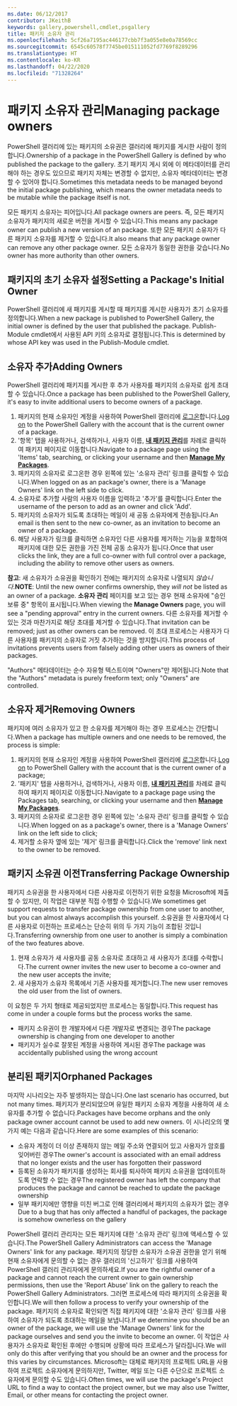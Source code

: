 ```yaml
---
ms.date: 06/12/2017
contributor: JKeithB
keywords: gallery,powershell,cmdlet,psgallery
title: 패키지 소유자 관리
ms.openlocfilehash: 5cf26a7195ac446177cbb7f3a055e8e0a78569cc
ms.sourcegitcommit: 6545c60578f7745be015111052fd7769f8289296
ms.translationtype: HT
ms.contentlocale: ko-KR
ms.lasthandoff: 04/22/2020
ms.locfileid: "71328264"
---
```

# <a name="managing-package-owners"></a><span data-ttu-id="77b01-103">패키지 소유자 관리</span><span class="sxs-lookup"><span data-stu-id="77b01-103">Managing package owners</span></span>

<span data-ttu-id="77b01-104">PowerShell 갤러리에 있는 패키지의 소유권은 갤러리에 패키지를 게시한 사람이 정의합니다.</span><span class="sxs-lookup"><span data-stu-id="77b01-104">Ownership of a package in the PowerShell Gallery is defined by who published the package to the gallery.</span></span>
<span data-ttu-id="77b01-105">초기 패키지 게시 외에 이 메타데이터를 관리해야 하는 경우도 있으므로 패키지 자체는 변경할 수 없지만, 소유자 메타데이터는 변경할 수 있어야 합니다.</span><span class="sxs-lookup"><span data-stu-id="77b01-105">Sometimes this metadata needs to be managed beyond the initial package publishing, which means the owner metadata needs to be mutable while the package itself is not.</span></span>

<span data-ttu-id="77b01-106">모든 패키지 소유자는 피어입니다.</span><span class="sxs-lookup"><span data-stu-id="77b01-106">All package owners are peers.</span></span>
<span data-ttu-id="77b01-107">즉, 모든 패키지 소유자가 패키지의 새로운 버전을 게시할 수 있습니다.</span><span class="sxs-lookup"><span data-stu-id="77b01-107">This means any package owner can publish a new version of an package.</span></span> <span data-ttu-id="77b01-108">또한 모든 패키지 소유자가 다른 패키지 소유자를 제거할 수 있습니다.</span><span class="sxs-lookup"><span data-stu-id="77b01-108">It also means that any package owner can remove any other package owner.</span></span>
<span data-ttu-id="77b01-109">모든 소유자가 동일한 권한을 갖습니다.</span><span class="sxs-lookup"><span data-stu-id="77b01-109">No owner has more authority than other owners.</span></span>

## <a name="setting-a-packages-initial-owner"></a><span data-ttu-id="77b01-110">패키지의 초기 소유자 설정</span><span class="sxs-lookup"><span data-stu-id="77b01-110">Setting a Package's Initial Owner</span></span>

<span data-ttu-id="77b01-111">PowerShell 갤러리에 새 패키지를 게시할 때 패키지를 게시한 사용자가 초기 소유자를 정의합니다.</span><span class="sxs-lookup"><span data-stu-id="77b01-111">When a new package is published to PowerShell Gallery, the initial owner is defined by the user that published the package.</span></span> <span data-ttu-id="77b01-112">Publish-Module cmdlet에서 사용된 API 키의 소유자로 결정됩니다.</span><span class="sxs-lookup"><span data-stu-id="77b01-112">This is determined by whose API key was used in the Publish-Module cmdlet.</span></span>

## <a name="adding-owners"></a><span data-ttu-id="77b01-113">소유자 추가</span><span class="sxs-lookup"><span data-stu-id="77b01-113">Adding Owners</span></span>

<span data-ttu-id="77b01-114">PowerShell 갤러리에 패키지를 게시한 후 추가 사용자를 패키지의 소유자로 쉽게 초대할 수 있습니다.</span><span class="sxs-lookup"><span data-stu-id="77b01-114">Once a package has been published to the PowerShell Gallery, it's easy to invite additional users to become owners of a package.</span></span>

1. <span data-ttu-id="77b01-115">패키지의 현재 소유자인 계정을 사용하여 PowerShell 갤러리에 [로그온](https://powershellgallery.com/users/account/LogOn)합니다.</span><span class="sxs-lookup"><span data-stu-id="77b01-115">[Log on](https://powershellgallery.com/users/account/LogOn) to the PowerShell Gallery with the account that is the current owner of a package.</span></span>
2. <span data-ttu-id="77b01-116">'항목' 탭을 사용하거나, 검색하거나, 사용자 이름, [**내 패키지 관리**](https://www.powershellgallery.com/account/Packages)를 차례로 클릭하여 패키지 페이지로 이동합니다.</span><span class="sxs-lookup"><span data-stu-id="77b01-116">Navigate to a package page using the 'Items' tab, searching, or clicking your username and then [**Manage My Packages**](https://www.powershellgallery.com/account/Packages).</span></span>
3. <span data-ttu-id="77b01-117">패키지의 소유자로 로그온한 경우 왼쪽에 있는 '소유자 관리' 링크를 클릭할 수 있습니다.</span><span class="sxs-lookup"><span data-stu-id="77b01-117">When logged on as an package's owner, there is a 'Manage Owners' link on the left side to click.</span></span>
4. <span data-ttu-id="77b01-118">소유자로 추가할 사람의 사용자 이름을 입력하고 '추가'를 클릭합니다.</span><span class="sxs-lookup"><span data-stu-id="77b01-118">Enter the username of the person to add as an owner and click 'Add'.</span></span>
5. <span data-ttu-id="77b01-119">패키지의 소유자가 되도록 초대하는 메일이 새 공동 소유자에게 전송됩니다.</span><span class="sxs-lookup"><span data-stu-id="77b01-119">An email is then sent to the new co-owner, as an invitation to become an owner of a package.</span></span>
6. <span data-ttu-id="77b01-120">해당 사용자가 링크를 클릭하면 소유자인 다른 사용자를 제거하는 기능을 포함하여 패키지에 대한 모든 권한을 가진 전체 공동 소유자가 됩니다.</span><span class="sxs-lookup"><span data-stu-id="77b01-120">Once that user clicks the link, they are a full co-owner with full control over a package, including the ability to remove other users as owners.</span></span>

<span data-ttu-id="77b01-121">**참고**: 새 소유자가 소유권을 확인하기 전에는 패키지의 소유자로 나열되지 *않습니다*.</span><span class="sxs-lookup"><span data-stu-id="77b01-121">**NOTE**: Until the new owner confirms ownership, they *will not* be listed as an owner of a package.</span></span>
<span data-ttu-id="77b01-122">**소유자 관리** 페이지를 보고 있는 경우 현재 소유자에 "승인 보류 중" 항목이 표시됩니다.</span><span class="sxs-lookup"><span data-stu-id="77b01-122">When viewing the **Manage Owners** page, you will see a "pending approval" entry in the current owners.</span></span>
<span data-ttu-id="77b01-123">다른 소유자를 제거할 수 있는 것과 마찬가지로 해당 초대를 제거할 수 있습니다.</span><span class="sxs-lookup"><span data-stu-id="77b01-123">That invitation can be removed; just as other owners can be removed.</span></span>
<span data-ttu-id="77b01-124">이 초대 프로세스는 사용자가 다른 사용자를 패키지의 소유자로 거짓 추가하는 것을 방지합니다.</span><span class="sxs-lookup"><span data-stu-id="77b01-124">This process of invitations prevents users from falsely adding other users as owners of their packages.</span></span>

<span data-ttu-id="77b01-125">"Authors" 메타데이터는 순수 자유형 텍스트이며 "Owners"만 제어됩니다.</span><span class="sxs-lookup"><span data-stu-id="77b01-125">Note that the "Authors" metadata is purely freeform text; only "Owners" are controlled.</span></span>


## <a name="removing-owners"></a><span data-ttu-id="77b01-126">소유자 제거</span><span class="sxs-lookup"><span data-stu-id="77b01-126">Removing Owners</span></span>

<span data-ttu-id="77b01-127">패키지에 여러 소유자가 있고 한 소유자를 제거해야 하는 경우 프로세스는 간단합니다.</span><span class="sxs-lookup"><span data-stu-id="77b01-127">When a package has multiple owners and one needs to be removed, the process is simple:</span></span>

1. <span data-ttu-id="77b01-128">패키지의 현재 소유자인 계정을 사용하여 PowerShell 갤러리에 [로그온](https://powershellgallery.com/users/account/LogOn)합니다.</span><span class="sxs-lookup"><span data-stu-id="77b01-128">[Log on](https://powershellgallery.com/users/account/LogOn) to PowerShell Gallery with the account that is the current owner of a package;</span></span>
2. <span data-ttu-id="77b01-129">'패키지' 탭을 사용하거나, 검색하거나, 사용자 이름, [**내 패키지 관리**](https://www.powershellgallery.com/account/Packages)를 차례로 클릭하여 패키지 페이지로 이동합니다.</span><span class="sxs-lookup"><span data-stu-id="77b01-129">Navigate to a package page using the Packages tab, searching, or clicking your username and then [**Manage My Packages**](https://www.powershellgallery.com/account/Packages).</span></span>
3. <span data-ttu-id="77b01-130">패키지의 소유자로 로그온한 경우 왼쪽에 있는 '소유자 관리' 링크를 클릭할 수 있습니다.</span><span class="sxs-lookup"><span data-stu-id="77b01-130">When logged on as a package's owner, there is a 'Manage Owners' link on the left side to click;</span></span>
4. <span data-ttu-id="77b01-131">제거할 소유자 옆에 있는 '제거' 링크를 클릭합니다.</span><span class="sxs-lookup"><span data-stu-id="77b01-131">Click the 'remove' link next to the owner to be removed.</span></span>



## <a name="transferring-package-ownership"></a><span data-ttu-id="77b01-132">패키지 소유권 이전</span><span class="sxs-lookup"><span data-stu-id="77b01-132">Transferring Package Ownership</span></span>

<span data-ttu-id="77b01-133">패키지 소유권을 한 사용자에서 다른 사용자로 이전하기 위한 요청을 Microsoft에 제출할 수 있지만, 이 작업은 대부분 직접 수행할 수 있습니다.</span><span class="sxs-lookup"><span data-stu-id="77b01-133">We sometimes get support requests to transfer package ownership from one user to another, but you can almost always accomplish this yourself.</span></span>
<span data-ttu-id="77b01-134">소유권을 한 사용자에서 다른 사용자로 이전하는 프로세스는 단순히 위의 두 가지 기능이 조합된 것입니다.</span><span class="sxs-lookup"><span data-stu-id="77b01-134">Transferring ownership from one user to another is simply a combination of the two features above.</span></span>

1. <span data-ttu-id="77b01-135">현재 소유자가 새 사용자를 공동 소유자로 초대하고 새 사용자가 초대를 수락합니다.</span><span class="sxs-lookup"><span data-stu-id="77b01-135">The current owner invites the new user to become a co-owner and the new user accepts the invite;</span></span>
2. <span data-ttu-id="77b01-136">새 사용자가 소유자 목록에서 기존 사용자를 제거합니다.</span><span class="sxs-lookup"><span data-stu-id="77b01-136">The new user removes the old user from the list of owners.</span></span>

<span data-ttu-id="77b01-137">이 요청은 두 가지 형태로 제공되었지만 프로세스는 동일합니다.</span><span class="sxs-lookup"><span data-stu-id="77b01-137">This request has come in under a couple forms but the process works the same.</span></span>

- <span data-ttu-id="77b01-138">패키지 소유권이 한 개발자에서 다른 개발자로 변경되는 경우</span><span class="sxs-lookup"><span data-stu-id="77b01-138">The package ownership is changing from one developer to another</span></span>
- <span data-ttu-id="77b01-139">패키지가 실수로 잘못된 계정을 사용하여 게시된 경우</span><span class="sxs-lookup"><span data-stu-id="77b01-139">The package was accidentally published using the wrong account</span></span>


## <a name="orphaned-packages"></a><span data-ttu-id="77b01-140">분리된 패키지</span><span class="sxs-lookup"><span data-stu-id="77b01-140">Orphaned Packages</span></span>

<span data-ttu-id="77b01-141">마지막 시나리오는 자주 발생하지는 않습니다.</span><span class="sxs-lookup"><span data-stu-id="77b01-141">One last scenario has occurred, but not many times.</span></span>
<span data-ttu-id="77b01-142">패키지가 분리되었으며 유일한 패키지 소유자 계정을 사용하여 새 소유자를 추가할 수 없습니다.</span><span class="sxs-lookup"><span data-stu-id="77b01-142">Packages have become orphans and the only package owner account cannot be used to add new owners.</span></span>
<span data-ttu-id="77b01-143">이 시나리오의 몇 가지 예는 다음과 같습니다.</span><span class="sxs-lookup"><span data-stu-id="77b01-143">Here are some examples of this scenario:</span></span>

- <span data-ttu-id="77b01-144">소유자 계정이 더 이상 존재하지 않는 메일 주소와 연결되어 있고 사용자가 암호를 잊어버린 경우</span><span class="sxs-lookup"><span data-stu-id="77b01-144">The owner's account is associated with an email address that no longer exists and the user has forgotten their password</span></span>
- <span data-ttu-id="77b01-145">등록된 소유자가 패키지를 생성하는 회사를 퇴사하여 패키지 소유권을 업데이트하도록 연락할 수 없는 경우</span><span class="sxs-lookup"><span data-stu-id="77b01-145">The registered owner has left the company that produces the package and cannot be reached to update the package ownership</span></span>
- <span data-ttu-id="77b01-146">일부 패키지에만 영향을 미친 버그로 인해 갤러리에서 패키지의 소유자가 없는 경우</span><span class="sxs-lookup"><span data-stu-id="77b01-146">Due to a bug that has only affected a handful of packages, the package is somehow ownerless on the gallery</span></span>

<span data-ttu-id="77b01-147">PowerShell 갤러리 관리자는 모든 패키지에 대한 '소유자 관리' 링크에 액세스할 수 있습니다.</span><span class="sxs-lookup"><span data-stu-id="77b01-147">The PowerShell Gallery Administrators can access the 'Manage Owners' link for any package.</span></span>
<span data-ttu-id="77b01-148">패키지의 정당한 소유자가 소유권 권한을 얻기 위해 현재 소유자에게 문의할 수 없는 경우 갤러리의 '신고하기' 링크를 사용하여 PowerShell 갤러리 관리자에게 문의하세요.</span><span class="sxs-lookup"><span data-stu-id="77b01-148">If you are the rightful owner of a package and cannot reach the current owner to gain ownership permissions, then use the 'Report Abuse' link on the gallery to reach the PowerShell Gallery Administrators.</span></span>
<span data-ttu-id="77b01-149">그러면 프로세스에 따라 패키지의 소유권을 확인합니다.</span><span class="sxs-lookup"><span data-stu-id="77b01-149">We will then follow a process to verify your ownership of the package.</span></span>
<span data-ttu-id="77b01-150">패키지의 소유자로 확인되면 직접 패키지에 대한 '소유자 관리' 링크를 사용하여 소유자가 되도록 초대하는 메일을 보냅니다.</span><span class="sxs-lookup"><span data-stu-id="77b01-150">If we determine you should be an owner of the package, we will use the 'Manage Owners' link for the package ourselves and send you the invite to become an owner.</span></span>
<span data-ttu-id="77b01-151">이 작업은 사용자가 소유자로 확인된 후에만 수행되며 상황에 따라 프로세스가 달라집니다.</span><span class="sxs-lookup"><span data-stu-id="77b01-151">We will only do this after verifying that you should be an owner and the process for this varies by circumstances.</span></span>
<span data-ttu-id="77b01-152">Microsoft는 대체로 패키지의 프로젝트 URL을 사용하여 프로젝트 소유자에게 문의하지만, Twitter, 메일 또는 다른 수단으로 프로젝트 소유자에게 문의할 수도 있습니다.</span><span class="sxs-lookup"><span data-stu-id="77b01-152">Often times, we will use the package's Project URL to find a way to contact the project owner, but we may also use Twitter, Email, or other means for contacting the project owner.</span></span>
